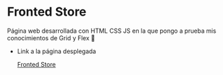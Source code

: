 # Fronted Store

Página web desarrollada con HTML CSS JS en la que pongo a prueba mis conocimientos de Grid y Flex 🚀

- Link a la página desplegada
  
  [Fronted Store](https://magenta-scone-7f344e.netlify.app/)
